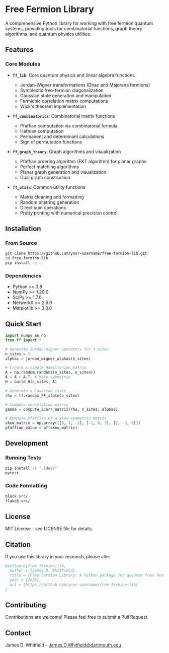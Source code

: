 # Free Fermion Library

A comprehensive Python library for working with free fermion quantum systems, providing tools for combinatorial functions, graph theory algorithms, and quantum physics utilities.

## Features

### Core Modules

- **`ff_lib`**: Core quantum physics and linear algebra functions
  - Jordan-Wigner transformations (Dirac and Majorana fermions)
  - Symplectic free-fermion diagonalization
  - Gaussian state generation and manipulation
  - Fermionic correlation matrix computations
  - Wick's theorem implementation

- **`ff_combinatorics`**: Combinatorial matrix functions
  - Pfaffian computation via combinatorial formula
  - Hafnian computation
  - Permanent and determinant calculations
  - Sign of permutation functions

- **`ff_graph_theory`**: Graph algorithms and visualization
  - Pfaffian ordering algorithm (FKT algorithm) for planar graphs
  - Perfect matching algorithms
  - Planar graph generation and visualization
  - Dual graph construction

- **`ff_utils`**: Common utility functions
  - Matrix cleaning and formatting
  - Random bitstring generation
  - Direct sum operations
  - Pretty printing with numerical precision control

## Installation

### From Source

```bash
git clone https://github.com/your-username/free-fermion-lib.git
cd free-fermion-lib
pip install -e .
```

### Dependencies

- Python >= 3.8
- NumPy >= 1.20.0
- SciPy >= 1.7.0
- NetworkX >= 2.6.0
- Matplotlib >= 3.3.0

## Quick Start

```python
import numpy as np
from ff import *

# Generate Jordan-Wigner operators for 3 sites
n_sites = 3
alphas = jordan_wigner_alphas(n_sites)

# Create a simple Hamiltonian matrix
A = np.random.random((n_sites, n_sites))
A = A + A.T  # Make symmetric
H = build_H(n_sites, A)

# Generate a Gaussian state
rho = ff.random_FF_state(n_sites)

# Compute correlation matrix
gamma = compute_2corr_matrix(rho, n_sites, alphas)

# Compute pfaffian of a skew-symmetric matrix
skew_matrix = np.array([[0, 1, -2], [-1, 0, 3], [2, -3, 0]])
pfaffian_value = pf(skew_matrix)
```

## Development

### Running Tests

```bash
pip install -e ".[dev]"
pytest
```

### Code Formatting

```bash
black src/
flake8 src/
```

## License

MIT License - see LICENSE file for details.

## Citation

If you use this library in your research, please cite:

```bibtex
@software{free_fermion_lib,
  author = {James D. Whitfield},
  title = {Free Fermion Library: A Python package for quantum free fermion systems},
  year = {2025},
  url = {https://github.com/your-username/free-fermion-lib}
}
```

## Contributing

Contributions are welcome! Please feel free to submit a Pull Request.

## Contact

James D. Whitfield - James.D.Whitfield@dartmouth.edu
